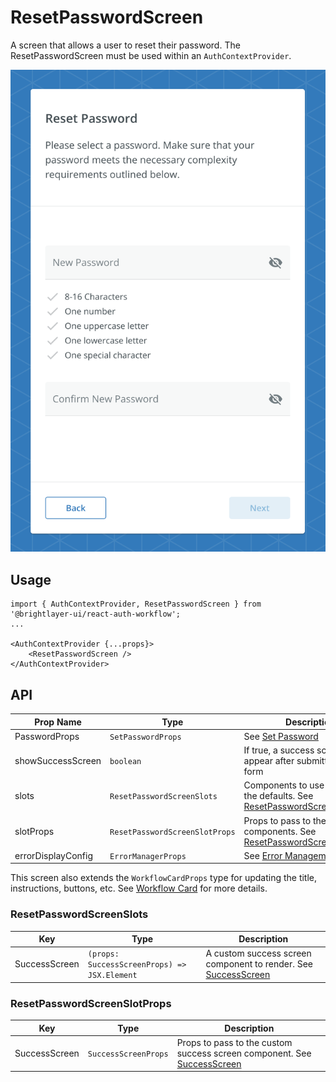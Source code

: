 # ResetPasswordScreen

A screen that allows a user to reset their password. The ResetPasswordScreen must be used within an `AuthContextProvider`.

![Reset Password](../../media/screens/reset-password.png)

## Usage

```tsx
import { AuthContextProvider, ResetPasswordScreen } from '@brightlayer-ui/react-auth-workflow';
...

<AuthContextProvider {...props}>
    <ResetPasswordScreen />
</AuthContextProvider>
```

## API

| Prop Name | Type | Description | Default |
|---|---|---|---|
| PasswordProps | `SetPasswordProps` | See [Set Password](../components/set-password.md) |  |
| showSuccessScreen | `boolean` | If true, a success screen will appear after submitting the form | `true` |
| slots | `ResetPasswordScreenSlots` | Components to use in place of the defaults. See [ResetPasswordScreenSlots](#resetpasswordscreenslots) |  |
| slotProps | `ResetPasswordScreenSlotProps` | Props to pass to the custom slot components. See [ResetPasswordScreenSlotProps](#resetpasswordscreenslotprops) |  |
| errorDisplayConfig | `ErrorManagerProps` | See [Error Management](../error-management.md) |  |

This screen also extends the `WorkflowCardProps` type for updating the title, instructions, buttons, etc. See [Workflow Card](../components/workflow-card.md) for more details.

### ResetPasswordScreenSlots

| Key | Type | Description |
|---|---|---|
| SuccessScreen | `(props: SuccessScreenProps) => JSX.Element` | A custom success screen component to render. See [SuccessScreen](./success.md) |

### ResetPasswordScreenSlotProps

| Key | Type | Description |
|---|---|---|
| SuccessScreen | `SuccessScreenProps` | Props to pass to the custom success screen component. See [SuccessScreen](./success.md) |